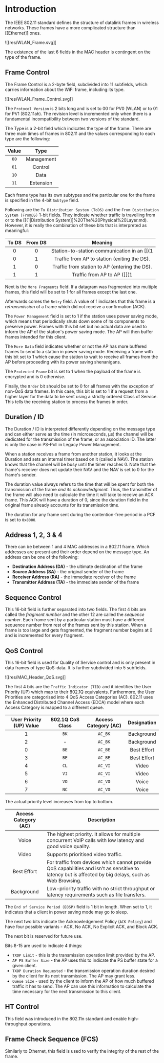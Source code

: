 # Introduction

The IEEE 802.11 standard defines the structure of datalink frames in wireless networks. These frames have a more complicated structure than [[Ethernet]] ones.

![[res/WLAN_Frame.svg]]

The existence of the last 6 fields in the MAC header is contingent on the type of the frame.

## Frame Control

The Frame Control is a 2-byte field, subdivided into 11 subfields, which carries information about the WiFi frame, including its type. 

![[res/WLAN_Frame_Control.svg]]

The `Protocol Version` is 2 bits long and is set to 00 for PV0 (WLAN) or to 01 for PV1 (802.11ah). The revision level is incremented only when there is a fundamental incompatibility between two versions of the standard.

The Type is a 2-bit field which indicates the type of the frame. There are three main times of frames in 802.11 and the values corresponding to each type are the following:

|Value|Type|
|:-----:|:----:|
| `00` | Management |
| `01` | Control |
| `10` | Data |
| `11` | Extension |

Each frame type has its own subtypes and the particular one for the frame is specified in the 4-bit `Subtype` field. 

Following are the `To Distribution System (ToDS)` and the `From Distribution System (FromDS)` 1-bit fields. They indicate whether traffic is travelling from or to the [[(1|Distribution System]]%20The%20Physical%20Layer.md). However, it is really the combination of these bits that is interpreted as meaningful:

|To DS|From DS|Meaning|
|:-----:|:--------:|:---------:|
|0|0|Station-to-station communication in an [[(1|IBSS]]%20The%20Physical%20Layer.md#independent-basic-service-set-ibss). |
|0|1|Traffic from AP to station (exiting the DS).|
|1|0|Traffic from station to AP (entering the DS).|
|1|1|Traffic from AP to AP ([[(1|wireless bridging]]%20The%20Physical%20Layer.md#workgroup-bridge)).|

Next is the `More Fragments` field. If a datagram was fragmented into multiple frames, this field will be set to 1 for all frames except the last one. 

Afterwards comes the `Retry` field. A value of 1 indicates that this frame is a *retransmission* of a frame which did not receive a confirmation (ACK).

The `Power Management` field is set to 1 if the station uses power saving mode, which means that periodically shuts down some of its components to preserve power. Frames with this bit set but no actual data are used to inform the AP of the station's power saving mode. The AP will then buffer frames intended for this client.

The `More Data` field indicates whether or not the AP has more buffered frames to send to a station in power saving mode. Receiving a frame with this bit set to 1 which cause the station to wait to receive all frames from the AP before proceeding with its power saving shenanigans. 

The `Protected Frame` bit is set to 1 when the payload of the frame is encrypted and is 0 otherwise. 

Finally, the `Order` bit should be set to 0 for all frames with the exception of non-QoS data frames. In this case, this bit is set to 1 if a request from a higher layer for the data to be sent using a strictly ordered Class of Service. This tells the receiving station to process the frames in order.

## Duration / ID

The Duration / ID is interpreted differently depending on the message type and can either serve as the time (in microseconds, μs) the channel will be dedicated for the transmission of the frame, or an association ID. The latter is only the case in PS-Poll in Legacy Power Management.

When a station receives a frame from another station, it looks at the Duration and sets an internal timer based on it (called a NAV). The station knows that the channel will be busy until the timer reaches 0. Note that the frame's receiver does not update their NAV and the NAV is set to 0 for the frame's sender.

The duration value always refers to the time that will be spent for both the transmission of the frame *and its acknowledgment.* Thus, the transmitter of the frame will also need to calculate the time it will take to receive an ACK frame. This ACK will have a duration of 0, since the duration field in the original frame already accounts for its transmission time.

The duration for any frame sent during the contention-free period in a PCF is set to `0x8000`.

## Address 1, 2, 3 & 4

There can be between 1 and 4 MAC addresses in a 802.11 frame. Which addresses are present and their order depend on the message type. An address can be one of the following:
- **Destination Address (DA)** - the ultimate destination of the frame
- **Source Address (SA)** - the original sender of the frame
- **Receiver Address (RA)** - the immediate receiver of the frame
- **Transmitter Address (TA)** - the immediate sender of the frame

## Sequence Control

This 16-bit field is further separated into two fields. The first 4 bits are called the *fragment number* and the other 12 are called the *sequence number*. Each frame sent by a particular station must have a different sequence number from rest of the frames sent by this station. When a frame is too large and gets fragmented, the fragment number begins at 0 and is incremented for every fragment.

## QoS Control

This 16-bit field is used for Quality of Service control and is only present in data frames of type QoS-data. It is further subdivided into 5 subfields.

![[res/MAC_Header_QoS.svg]]

The first 4 bits are the `Traffic Indicator (TID)` and it identifies the User Priority (UP) which map to their 802.1Q equivalents. Furthermore, the User Priorities are categorised into 4 QoS Access Categories (AC). 802.11 uses the Enhanced Distributed Channel Access (EDCA) model where each Access Category is mapped to a different queue.

|User Priority (UP) Value|802.1Q CoS Class|Access Category (AC)|Designation|
|:-----------------:|:------------------:|:-----------------------:|:-----------:|
|1|`BK`|`AC_BK`|Background|
|2|-|`AC_BK`|Background|
|0|`BE`|`AC_BE`|Best Effort|
|3|`BE`|`AC_BE`|Best Effort|
|4|`CL`|`AC_VI`|Video|
|5|`VI`|`AC_VI`|Video|
|6|`VO`|`AC_VO`|Voice|
|7|`NC`|`AC_VO`|Voice|

The actual priority level increases from top to bottom. 

|Access Category (AC)|Description|
|:----------------------:|------------|
|Voice|The highest priority. It allows for multiple concurrent VoIP calls with low latency and good voice quality.
|Video|Supports prioritised video traffic.|
|Best Effort|For traffic from devices which cannot provide QoS capabilities and isn't as sensitive to latency but is affected by big delays, such as Web Browsing.|
|Background|Low-priority traffic with no strict throughput or latency requirements such as file transfers.|

The `End of Service Period (EOSP)` field is 1 bit in length. When set to 1, it indicates that a client in power saving mode may go to sleep.

The next two bits indicate the Acknowledgement Policy (`ACK Policy`) and have four possible variants - ACK, No ACK, No Explicit ACK, and Block ACK.

The next bit is reserved for future use.

Bits 8-15 are used to indicate 4 things:
- `TXOP Limit` - this is the transmission operation limit provided by the AP.
- `AP PS Buffer Size` - the AP uses this to indicate the PS buffer state for a given client.
- `TXOP Duration Requested` - the transmission operation duration desired by the client for its next transmission. The AP may grant less.
- `Queue Size` - used by the client to inform the AP of how much buffered traffic it has to send. The AP can use this information to calculate the time necessary for the next transmission to this client.

## HT Control

This field was introduced in the 802.11n standard and enable high-throughput operations.

## Frame Check Sequence (FCS)

Similarly to Ethernet, this field is used to verify the integrity of the rest of the frame.



